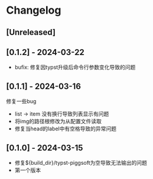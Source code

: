 # Changelog

## [Unreleased]

## [0.1.2] - 2024-03-22

- bufix: 修复因typst升级后命令行参数变化导致的问题

## [0.1.1] - 2024-03-16

修复一些bug

- list -> item 没有换行导致列表显示有问题
- 将img的路径根修改为从配置文件读取
- 修复当head的label中有空格导致的异常问题

## [0.1.0] - 2024-03-15

- 修复${build_dir}/typst-piggsoft为空导致无法输出的问题
- 第一个版本

